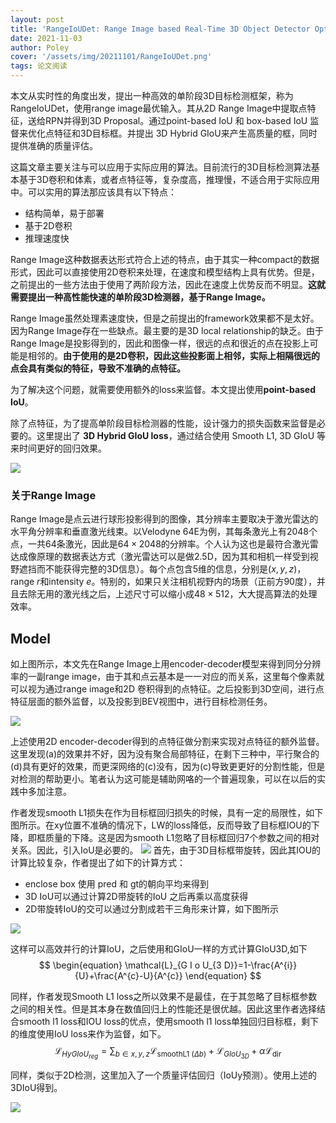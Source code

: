 ```yaml
---
layout: post
title: 'RangeIoUDet: Range Image based Real-Time 3D Object Detector Optimized by Intersection over Union'
date: 2021-11-03
author: Poley
cover: '/assets/img/20211101/RangeIoUDet.png'
tags: 论文阅读
---
```


本文从实时性的角度出发，提出一种高效的单阶段3D目标检测框架，称为RangeIoUDet，使用range image最优输入。其从2D Range Image中提取点特征，送给RPN并得到3D Proposal。通过point-based IoU 和 box-based IoU 监督来优化点特征和3D目标框。并提出 3D Hybrid GIoU来产生高质量的框，同时提供准确的质量评估。

这篇文章主要关注与可以应用于实际应用的算法。目前流行的3D目标检测算法基本基于3D卷积和体素，或者点特征等，复杂度高，推理慢，不适合用于实际应用中。可以实用的算法那应该具有以下特点：
+ 结构简单，易于部署
+ 基于2D卷积
+ 推理速度快

Range Image这种数据表达形式符合上述的特点，由于其实一种compact的数据形式，因此可以直接使用2D卷积来处理，在速度和模型结构上具有优势。但是，之前提出的一些方法由于使用了两阶段方法，因此在速度上优势反而不明显。**这就需要提出一种高性能快速的单阶段3D检测器，基于Range Image。**

Range Image虽然处理素速度快，但是之前提出的framework效果都不是太好。因为Range Image存在一些缺点。最主要的是3D local relationship的缺乏。由于Range Image是投影得到的，因此和图像一样，很远的点和很近的点在投影上可能是相邻的。**由于使用的是2D卷积，因此这些投影面上相邻，实际上相隔很远的点会具有类似的特征，导致不准确的点特征。**

为了解决这个问题，就需要使用额外的loss来监督。本文提出使用**point-based IoU**。

除了点特征，为了提高单阶段目标检测器的性能，设计强力的损失函数来监督是必要的。这里提出了 **3D Hybrid GIoU loss**，通过结合使用 Smooth L1, 3D GIoU 等来时间更好的回归效果。

![](/assets/img/20211101/RangeIoUDetF2.png)

### 关于Range Image

Range Image是点云进行球形投影得到的图像，其分辨率主要取决于激光雷达的水平角分辨率和垂直激光线束。以Velodyne 64E为例，其每条激光上有2048个点，一共64条激光，因此是$64\times 2048$的分辨率。个人认为这也是最符合激光雷达成像原理的数据表达方式（激光雷达可以是做2.5D，因为其和相机一样受到视野遮挡而不能获得完整的3D信息）。每个点包含5维的信息，分别是$(x,y,z)$，range $r$和intensity $e$。特别的，如果只关注相机视野内的场景（正前方90度），并且去除无用的激光线之后，上述尺寸可以缩小成$48 \times 512$，大大提高算法的处理效率。


## Model

如上图所示，本文先在Range Image上用encoder-decoder模型来得到同分分辨率的一副range image，由于其和点云基本是一一对应的而关系，这里每个像素就可以视为通过range image和2D 卷积得到的点特征。之后投影到3D空间，进行点特征层面的额外监督，以及投影到BEV视图中，进行目标检测任务。

![](/assets/img/20211101/RangeIoUDetF3.png)

上述使用2D encoder-decoder得到的点特征做分割来实现对点特征的额外监督。这里发现(a)的效果并不好，因为没有聚合局部特征，在剩下三种中，平行聚合的(d)具有更好的效果，而更深网络的(c)没有，因为(c)导致更更好的分割性能，但是对检测的帮助更小。笔者认为这可能是辅助网咯的一个普遍现象，可以在以后的实践中多加注意。

作者发现smooth L1损失在作为目标框回归损失的时候，具有一定的局限性，如下图所示。在xy位置不准确的情况下，LW的loss降低，反而导致了目标框IOU的下降，即框质量的下降。这是因为smooth L1忽略了目标框回归7个参数之间的相对关系。因此，引入IoU是必要的。
![](/assets/img/20211101/RangeIoUDetF4.png)
首先，由于3D目标框带旋转，因此其IOU的计算比较复杂，作者提出了如下的计算方式：
+ enclose box 使用 pred 和 gt的朝向平均来得到
+ 3D IoU可以通过计算2D带旋转的IoU 之后再乘以高度获得
+ 2D带旋转IoU的交可以通过分割成若干三角形来计算，如下图所示

![](/assets/img/20211101/RangeIoUDetF5.png)

这样可以高效并行的计算IoU，之后使用和GIoU一样的方式计算GIoU3D,如下
$$
\begin{equation}
\mathcal{L}_{G I o U_{3 D}}=1-\frac{A^{i}}{U}+\frac{A^{c}-U}{A^{c}}
\end{equation}
$$

同样，作者发现Smooth L1 loss之所以效果不是最佳，在于其忽略了目标框参数之间的相关性。但是其本身在数值回归上的性能还是很优越。因此这里作者选择结合smooth l1 loss和IOU loss的优点，使用smooth l1 loss单独回归目标框，剩下的维度使用IoU loss来作为监督，如下。
$$
\begin{equation}
\mathcal{L}_{H y G I o U_{r e g}}=\sum_{b \in x, y, z} \mathcal{L}_{\text {smoothL1 }(\Delta b)}+\mathcal{L}_{G I o U_{3 D}}+\alpha \mathcal{L}_{\text {dir }}
\end{equation}
$$

同样，类似于2D检测，这里加入了一个质量评估回归（IoUy预测）。使用上述的3DIoU得到。

![](/assets/img/20211101/RangeIoUDetT1.png)